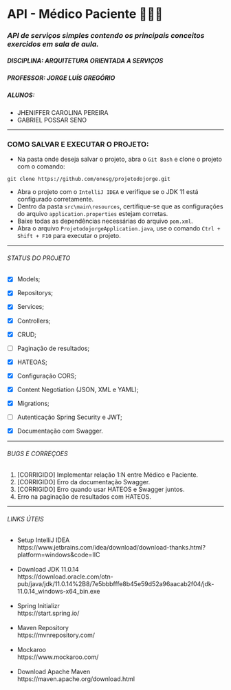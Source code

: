 <!-- PROJECT NAME -->
<h1>API - Médico Paciente 👨‍⚕️💉</h1>


<!-- DESCRIPTION -->
<h3>
    <i>API de serviços simples contendo os principais conceitos exercidos em sala de aula.</i>
</h3>


<!-- DISCIPLINE -->
<h5>DISCIPLINA: ARQUITETURA ORIENTADA A SERVIÇOS</h5>


<!-- TEACHER -->
<h5>PROFESSOR: JORGE LUÍS GREGÓRIO</h5>


<!-- AUTHORS -->
<h5>ALUNOS:</h5>
<ul>
    <li>JHENIFFER CAROLINA PEREIRA</li>
    <li>GABRIEL POSSAR SENO</li>
</ul>


<!-- HORIZONTAL LINE -->
<hr />


<!-- HOW TO SETUP THE PROJECT -->
<h3>COMO SALVAR E EXECUTAR O PROJETO:</h3>

- Na pasta onde deseja salvar o projeto, abra o `Git Bash` e clone o projeto com o comando:
```
git clone https://github.com/onesg/projetodojorge.git
```
- Abra o projeto com o `IntelliJ IDEA` e verifique se o JDK 11 está configurado corretamente.
- Dentro da pasta `src\main\resources`, certifique-se que as configurações do arquivo `application.properties` estejam corretas.
- Baixe todas as dependências necessárias do arquivo `pom.xml`.
- Abra o arquivo `ProjetodojorgeApplication.java`, use o comando `Ctrl + Shift + F10` para executar o projeto.


<!-- HORIZONTAL LINE -->
<hr />


<!-- PROJECT STATUS -->
<h6>STATUS DO PROJETO</h6>

- [x] Models;
- [x] Repositorys;
- [x] Services;
- [x] Controllers;
- [x] CRUD;
- [ ] Paginação de resultados;
- [x] HATEOAS;
- [x] Configuração CORS;
- [x] Content Negotiation (JSON, XML e YAML);
- [x] Migrations;
- [ ] Autenticação Spring Security e JWT;
- [x] Documentação com Swagger.


<!-- HORIZONTAL LINE -->
<hr />


<!-- BUG's AND FIXES -->
<h6>BUGS E CORREÇOES</h6>
<ol>
    <li>[CORRIGIDO] Implementar relação 1:N entre Médico e Paciente.</li>
    <li>[CORRIGIDO] Erro da documentação Swagger.</li>
    <li>[CORRIGIDO] Erro quando usar HATEOS e Swagger juntos.</li>
    <li>Erro na paginação de resultados com HATEOS.</li>
</ol>


<!-- HORIZONTAL LINE -->
<hr />


<!-- UTIL LINKS -->
<h6>LINKS ÚTEIS</h6>
<ul>
    <li>Setup IntelliJ IDEA</li>
    https://www.jetbrains.com/idea/download/download-thanks.html?platform=windows&code=IIC
    <br><br>
    <li>Download JDK 11.0.14</li>
    https://download.oracle.com/otn-pub/java/jdk/11.0.14%2B8/7e5bbbfffe8b45e59d52a96aacab2f04/jdk-11.0.14_windows-x64_bin.exe
    <br><br>
    <li>Spring Initializr</li>
    https://start.spring.io/
    <br><br>
    <li>Maven Repository</li>
    https://mvnrepository.com/
    <br><br>
    <li>Mockaroo</li>
    https://www.mockaroo.com/
    <br><br>
    <li>Download Apache Maven</li>
    https://maven.apache.org/download.html
    <br><br>
</ul>


<!--

    //  ANOTAÇÕES

    Model
    Repository
    service
    controller

    (hibernate) usar notação: @many to one

    Vai ficar array de objetos da classe 1:N

    Exemplos 1 : N
    --------------
    Cliente Pedidos
    Curso Alunos
    Fornecedor Produtos
    Marca Produtos
    Departamento Funcionários
    Médico Pacientes
    Estado Cidades
    País Estados
    Pai/Mãe Filhos

    Médico
    id_medico
    nome
    CRM    
    especialidade
    telefone
    
    
    Paciente
    id_cliente
    nome
    idade
    telefone
    fk_id_medico
    
Links que ajudaram:
Problemas com o Swagger-ui
https://stackoverflow.com/questions/43545540/swagger-ui-no-mapping-found-for-http-request

Problemas com o HATEOS e Swagger
https://stackoverflow.com/questions/58431876/why-hateoas-starts-creating-issue-for-spring-boot-version-2-2-x-during-startu


-->
